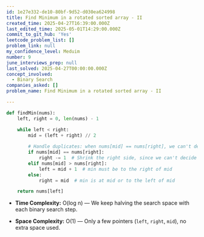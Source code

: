 ```yaml
---
id: 1e27e332-de10-80bf-9d52-d030ea624998
title: Find Minimum in a rotated sorted array - II
created_time: 2025-04-27T16:39:00.000Z
last_edited_time: 2025-05-01T14:29:00.000Z
commit_to_git_hub: 'Yes'
leetcode_problem_list: []
problem_link: null
my_confidence_level: Meduim
number: 9
june_interviews_prep: null
last_solved: 2025-04-27T00:00:00.000Z
concept_involved:
  - Binary Search
companies_asked: []
problem_name: Find Minimum in a rotated sorted array - II

---
```


```python
def findMin(nums):
    left, right = 0, len(nums) - 1

    while left < right:
        mid = (left + right) // 2
        
        # Handle duplicates: when nums[mid] == nums[right], we can't decide the side
        if nums[mid] == nums[right]:
            right -= 1  # Shrink the right side, since we can't decide the side with duplicates
        elif nums[mid] > nums[right]:
            left = mid + 1  # min must be to the right of mid
        else:
            right = mid  # min is at mid or to the left of mid

    return nums[left]

```

*   **Time Complexity:** O(log n) — We keep halving the search space with each binary search step.

*   **Space Complexity:** O(1) — Only a few pointers (`left`, `right`, `mid`), no extra space used.
